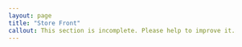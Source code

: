 ```yaml
---
layout: page
title: "Store Front"
callout: This section is incomplete. Please help to improve it.
---
```

